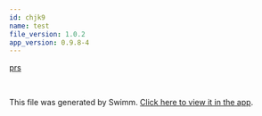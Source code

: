 ```yaml
---
id: chjk9
name: test
file_version: 1.0.2
app_version: 0.9.8-4
---
```


[prs](https://github.com/swimmio/swimm/pulls)




<br/>

This file was generated by Swimm. [Click here to view it in the app](http://localhost:5000/repos/Z2l0aHViJTNBJTNBc3ItZXh0ZW5zaW9uJTNBJTNBZG91ZWs=/docs/chjk9).